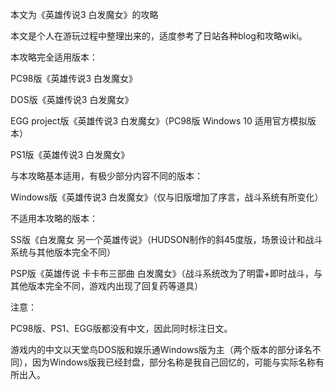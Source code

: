 本文为《英雄传说3 白发魔女》的攻略

本文是个人在游玩过程中整理出来的，适度参考了日站各种blog和攻略wiki。

本攻略完全适用版本：

PC98版《英雄传说3 白发魔女》

DOS版《英雄传说3 白发魔女》

EGG project版《英雄传说3 白发魔女》（PC98版 Windows 10 适用官方模拟版本）

PS1版《英雄传说3 白发魔女》

与本攻略基本适用，有极少部分内容不同的版本：

Windows版《英雄传说3 白发魔女》（仅与旧版增加了序言，战斗系统有所变化）

不适用本攻略的版本：

SS版《白发魔女 另一个英雄传说》（HUDSON制作的斜45度版，场景设计和战斗系统与其他版本完全不同）

PSP版《英雄传说 卡卡布三部曲 白发魔女》（战斗系统改为了明雷+即时战斗，与其他版本完全不同，游戏内出现了回复药等道具）

注意：

PC98版、PS1、EGG版都没有中文，因此同时标注日文。

游戏内的中文以天堂鸟DOS版和娱乐通Windows版为主（两个版本的部分译名不同），因为Windows版我已经封盘，部分名称是我自己回忆的，可能与实际名称有所出入。
